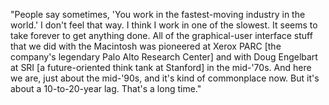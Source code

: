 ---
---

"People say sometimes, 'You work in the fastest-moving industry in the world.' I don't feel that way. I think I work in one of the slowest. It seems to take forever to get anything done. All of the graphical-user interface stuff that we did with the Macintosh was pioneered at Xerox PARC [the company's legendary Palo Alto Research Center] and with Doug Engelbart at SRI [a future-oriented think tank at Stanford] in the mid-'70s. And here we are, just about the mid-'90s, and it's kind of commonplace now. But it's about a 10-to-20-year lag. That's a long time." 